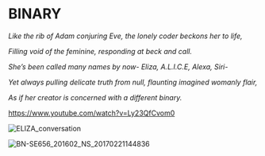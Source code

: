 # BINARY
*Like the rib of Adam conjuring Eve, the lonely coder beckons her to life,*

*Filling void of the feminine, responding at beck and call.*

*She’s been called many names by now- _Eliza, A.L.I.C.E, Alexa, Siri_-*

*Yet always pulling delicate truth from null, flaunting imagined womanly flair,*

*As if her creator is concerned with a different binary.*

https://www.youtube.com/watch?v=Ly23QfCvom0

![ELIZA_conversation](https://user-images.githubusercontent.com/97540990/149996375-438a8da4-605f-437a-8bf4-26bba79da949.png)

![BN-SE656_201602_NS_20170221144836](https://user-images.githubusercontent.com/97540990/149996489-765acbc4-f763-40b7-9af8-5bdf7733c08c.jpg)
